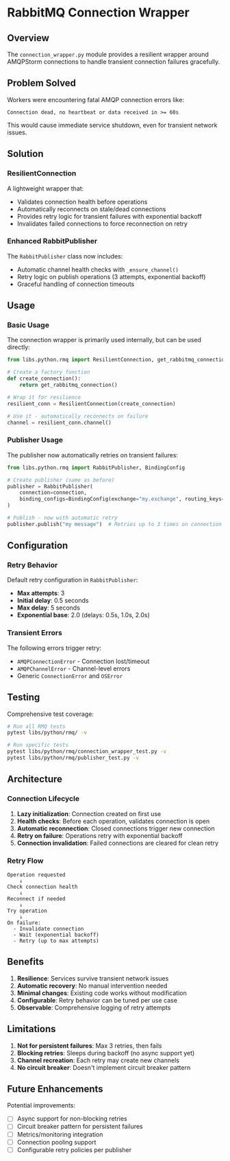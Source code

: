 # RabbitMQ Connection Wrapper

## Overview

The `connection_wrapper.py` module provides a resilient wrapper around AMQPStorm connections to handle transient connection failures gracefully.

## Problem Solved

Workers were encountering fatal AMQP connection errors like:
```
Connection dead, no heartbeat or data received in >= 60s
```

This would cause immediate service shutdown, even for transient network issues.

## Solution

### ResilientConnection

A lightweight wrapper that:
- Validates connection health before operations
- Automatically reconnects on stale/dead connections  
- Provides retry logic for transient failures with exponential backoff
- Invalidates failed connections to force reconnection on retry

### Enhanced RabbitPublisher

The `RabbitPublisher` class now includes:
- Automatic channel health checks with `_ensure_channel()`
- Retry logic on publish operations (3 attempts, exponential backoff)
- Graceful handling of connection timeouts

## Usage

### Basic Usage

The connection wrapper is primarily used internally, but can be used directly:

```python
from libs.python.rmq import ResilientConnection, get_rabbitmq_connection

# Create a factory function
def create_connection():
    return get_rabbitmq_connection()

# Wrap it for resilience
resilient_conn = ResilientConnection(create_connection)

# Use it - automatically reconnects on failure
channel = resilient_conn.channel()
```

### Publisher Usage

The publisher now automatically retries on transient failures:

```python
from libs.python.rmq import RabbitPublisher, BindingConfig

# Create publisher (same as before)
publisher = RabbitPublisher(
    connection=connection,
    binding_configs=BindingConfig(exchange="my.exchange", routing_keys=["key"])
)

# Publish - now with automatic retry
publisher.publish("my message")  # Retries up to 3 times on connection errors
```

## Configuration

### Retry Behavior

Default retry configuration in `RabbitPublisher`:
- **Max attempts**: 3
- **Initial delay**: 0.5 seconds
- **Max delay**: 5 seconds
- **Exponential base**: 2.0 (delays: 0.5s, 1.0s, 2.0s)

### Transient Errors

The following errors trigger retry:
- `AMQPConnectionError` - Connection lost/timeout
- `AMQPChannelError` - Channel-level errors
- Generic `ConnectionError` and `OSError`

## Testing

Comprehensive test coverage:

```bash
# Run all RMQ tests
pytest libs/python/rmq/ -v

# Run specific tests
pytest libs/python/rmq/connection_wrapper_test.py -v
pytest libs/python/rmq/publisher_test.py -v
```

## Architecture

### Connection Lifecycle

1. **Lazy initialization**: Connection created on first use
2. **Health checks**: Before each operation, validates connection is open
3. **Automatic reconnection**: Closed connections trigger new connection
4. **Retry on failure**: Operations retry with exponential backoff
5. **Connection invalidation**: Failed connections are cleared for clean retry

### Retry Flow

```
Operation requested
    ↓
Check connection health
    ↓
Reconnect if needed
    ↓
Try operation
    ↓
On failure:
  - Invalidate connection
  - Wait (exponential backoff)
  - Retry (up to max attempts)
```

## Benefits

1. **Resilience**: Services survive transient network issues
2. **Automatic recovery**: No manual intervention needed
3. **Minimal changes**: Existing code works without modification
4. **Configurable**: Retry behavior can be tuned per use case
5. **Observable**: Comprehensive logging of retry attempts

## Limitations

1. **Not for persistent failures**: Max 3 retries, then fails
2. **Blocking retries**: Sleeps during backoff (no async support yet)
3. **Channel recreation**: Each retry may create new channels
4. **No circuit breaker**: Doesn't implement circuit breaker pattern

## Future Enhancements

Potential improvements:
- [ ] Async support for non-blocking retries
- [ ] Circuit breaker pattern for persistent failures
- [ ] Metrics/monitoring integration
- [ ] Connection pooling support
- [ ] Configurable retry policies per publisher
